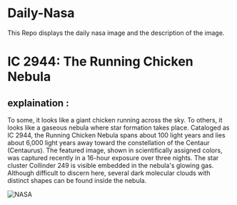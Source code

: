 # Daily-Nasa

This Repo displays the daily nasa image and the description of the image.

<!--NASA-->
# IC 2944: The Running Chicken Nebula
## explaination :

To some, it looks like a giant chicken running across the sky. To others, it looks like a gaseous nebula where star formation takes place. Cataloged as IC 2944, the Running Chicken Nebula spans about 100 light years and lies about 6,000 light years away toward the constellation of the Centaur (Centaurus).  The featured image, shown in scientifically assigned colors, was captured recently in a 16-hour exposure over three nights. The star cluster Collinder 249 is visible embedded in the nebula's glowing gas.  Although difficult to discern here, several dark molecular clouds with distinct shapes can be found inside the nebula.

![NASA](https://apod.nasa.gov/apod/image/2304/ChickenRun_Stern_960.jpg)
<!--/NASA-->